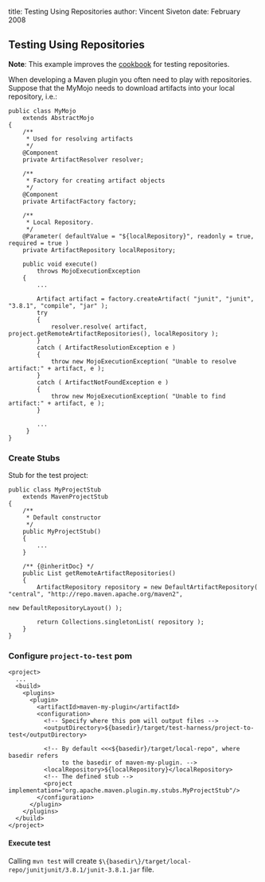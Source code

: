 title: Testing Using Repositories
author: Vincent Siveton
date: February 2008

<!--  Licensed to the Apache Software Foundation (ASF) under one -->
<!--  or more contributor license agreements.  See the NOTICE file -->
<!--  distributed with this work for additional information -->
<!--  regarding copyright ownership.  The ASF licenses this file -->
<!--  to you under the Apache License, Version 2.0 (the -->
<!--  "License"); you may not use this file except in compliance -->
<!--  with the License.  You may obtain a copy of the License at -->
<!--  -->
<!--    http://www.apache.org/licenses/LICENSE-2.0 -->
<!--  -->
<!--  Unless required by applicable law or agreed to in writing, -->
<!--  software distributed under the License is distributed on an -->
<!--  "AS IS" BASIS, WITHOUT WARRANTIES OR CONDITIONS OF ANY -->
<!--  KIND, either express or implied.  See the License for the -->
<!--  specific language governing permissions and limitations -->
<!--  under the License. -->
## Testing Using Repositories


 **Note**: This example improves the [cookbook](../getting-started/index.html) for testing repositories.


 When developing a Maven plugin you often need to play with repositories. Suppose that the MyMojo needs to download artifacts into your local repository, i.e.:



```
public class MyMojo
    extends AbstractMojo
{
    /**
     * Used for resolving artifacts
     */
    @Component
    private ArtifactResolver resolver;

    /**
     * Factory for creating artifact objects
     */
    @Component
    private ArtifactFactory factory;

    /**
     * Local Repository.
     */
    @Parameter( defaultValue = "${localRepository}", readonly = true, required = true )
    private ArtifactRepository localRepository;

    public void execute()
        throws MojoExecutionException
    {
        ...

        Artifact artifact = factory.createArtifact( "junit", "junit", "3.8.1", "compile", "jar" );
        try
        {
            resolver.resolve( artifact, project.getRemoteArtifactRepositories(), localRepository );
        }
        catch ( ArtifactResolutionException e )
        {
            throw new MojoExecutionException( "Unable to resolve artifact:" + artifact, e );
        }
        catch ( ArtifactNotFoundException e )
        {
            throw new MojoExecutionException( "Unable to find artifact:" + artifact, e );
        }

        ...
     }
}
```

### Create Stubs


 Stub for the test project:



```
public class MyProjectStub
    extends MavenProjectStub
{
    /**
     * Default constructor
     */
    public MyProjectStub()
    {
        ...
    }

    /** {@inheritDoc} */
    public List getRemoteArtifactRepositories()
    {
        ArtifactRepository repository = new DefaultArtifactRepository( "central", "http://repo.maven.apache.org/maven2",
                                                                       new DefaultRepositoryLayout() );

        return Collections.singletonList( repository );
    }
}
```


### Configure `project-to-test` pom



```
<project>
  ...
  <build>
    <plugins>
      <plugin>
        <artifactId>maven-my-plugin</artifactId>
        <configuration>
          <!-- Specify where this pom will output files -->
          <outputDirectory>${basedir}/target/test-harness/project-to-test</outputDirectory>

          <!-- By default <<<${basedir}/target/local-repo", where basedir refers
               to the basedir of maven-my-plugin. -->
          <localRepository>${localRepository}</localRepository>
          <!-- The defined stub -->
          <project implementation="org.apache.maven.plugin.my.stubs.MyProjectStub"/>
        </configuration>
      </plugin>
    </plugins>
  </build>
</project>
```

#### Execute test


 Calling `mvn test` will create `$\{basedir\}/target/local-repo/junitjunit/3.8.1/junit-3.8.1.jar` file.




